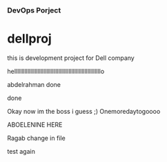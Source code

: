 ### DevOps Porject 
# dellproj
this is development project for Dell company  

helllllllllllllllllllllllllllllllllllllllllllllllllllllllllllo

abdelrahman done



done



Okay now im the boss i guess ;)
Onemoredaytogoooo

ABOELENINE HERE

Ragab change in file

test again
